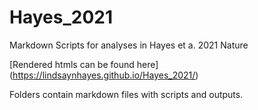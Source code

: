 # Hayes_2021
Markdown Scripts for analyses in Hayes et a. 2021 Nature

[Rendered htmls can be found here] (https://lindsaynhayes.github.io/Hayes_2021/)

Folders contain markdown files with scripts and outputs. 
